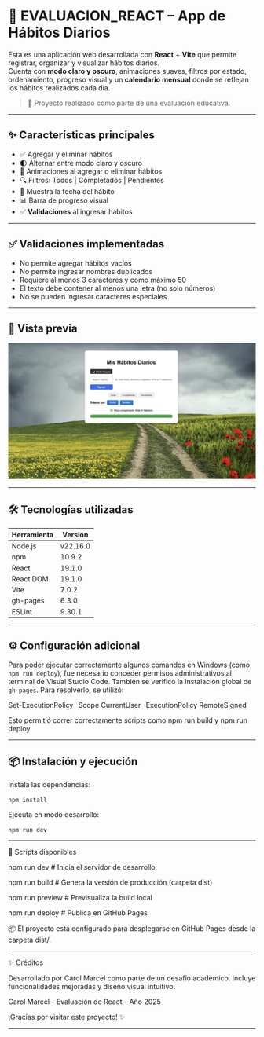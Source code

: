 # 🌟 EVALUACION_REACT – App de Hábitos Diarios

Esta es una aplicación web desarrollada con **React** + **Vite** que permite registrar, organizar y visualizar hábitos diarios.  
Cuenta con **modo claro y oscuro**, animaciones suaves, filtros por estado, ordenamiento, progreso visual y un **calendario mensual** donde se reflejan los hábitos realizados cada día.

> 🧪 Proyecto realizado como parte de una evaluación educativa.

---

## ✨ Características principales

- ✅ Agregar y eliminar hábitos
- 🌓 Alternar entre modo claro y oscuro
- 🔄 Animaciones al agregar o eliminar hábitos
- 🔍 Filtros: Todos | Completados | Pendientes
- 📅 Muestra la fecha del hábito
- 📊 Barra de progreso visual
- ✅ **Validaciones** al ingresar hábitos

---

## ✅ Validaciones implementadas

- No permite agregar hábitos vacíos
- No permite ingresar nombres duplicados
- Requiere al menos 3 caracteres y como máximo 50
- El texto debe contener al menos una letra (no solo números)
- No se pueden ingresar caracteres especiales

---

## 🚀 Vista previa

![Captura de la App](./captura-app.png) 

---

## 🛠️ Tecnologías utilizadas

| Herramienta       | Versión       |
|-------------------|---------------|
| Node.js           | v22.16.0      |
| npm               | 10.9.2        |
| React             | 19.1.0        |
| React DOM         | 19.1.0        |
| Vite              | 7.0.2         |
| gh-pages          | 6.3.0         |
| ESLint            | 9.30.1        |

---

## ⚙️ Configuración adicional

Para poder ejecutar correctamente algunos comandos en Windows (como `npm run deploy`), fue necesario conceder permisos administrativos al terminal de Visual Studio Code. También se verificó la instalación global de `gh-pages`. Para resolverlo, se utilizó:

Set-ExecutionPolicy -Scope CurrentUser -ExecutionPolicy RemoteSigned

Esto permitió correr correctamente scripts como npm run build y npm run deploy.

---

## 📦 Instalación y ejecución

Instala las dependencias:

    npm install

Ejecuta en modo desarrollo:

    npm run dev


---

🚀 Scripts disponibles

npm run dev         # Inicia el servidor de desarrollo

npm run build       # Genera la versión de producción (carpeta dist)

npm run preview     # Previsualiza la build local

npm run deploy      # Publica en GitHub Pages

📦 El proyecto está configurado para desplegarse en GitHub Pages desde la carpeta dist/.

---

✨ Créditos

Desarrollado por Carol Marcel como parte de un desafío académico.
Incluye funcionalidades mejoradas y diseño visual intuitivo.

Carol Marcel - Evaluación de React - Año 2025

¡Gracias por visitar este proyecto! ✨

---


